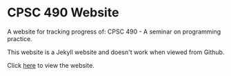 # CPSC 490 Website

A website for tracking progress of: CPSC 490 - A seminar on programming practice.

This website is a Jekyll website and doesn't work when viewed from Github.

Click [here](https://fhackett.github.io/cpsc490) to view the website.

